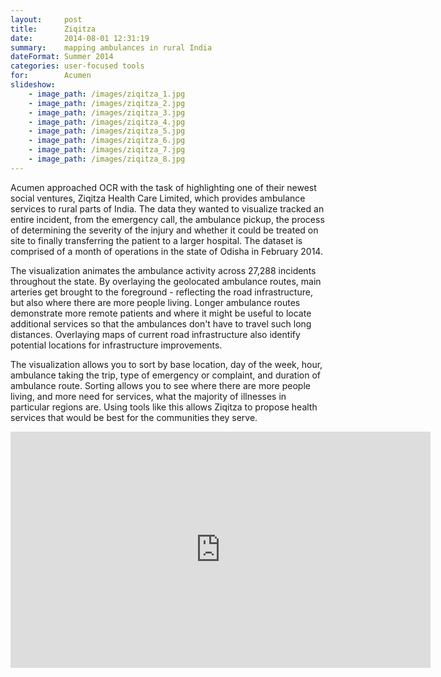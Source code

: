 ```yaml
---
layout:     post
title:      Ziqitza
date:       2014-08-01 12:31:19
summary:    mapping ambulances in rural India
dateFormat: Summer 2014
categories: user-focused tools
for:        Acumen
slideshow:
    - image_path: /images/ziqitza_1.jpg
    - image_path: /images/ziqitza_2.jpg
    - image_path: /images/ziqitza_3.jpg
    - image_path: /images/ziqitza_4.jpg
    - image_path: /images/ziqitza_5.jpg
    - image_path: /images/ziqitza_6.jpg
    - image_path: /images/ziqitza_7.jpg
    - image_path: /images/ziqitza_8.jpg
---
```


Acumen approached OCR with the task of highlighting one of their newest social ventures, Ziqitza Health Care Limited, which provides ambulance services to rural parts of India. The data they wanted to visualize tracked an entire incident, from the emergency call, the ambulance pickup, the process of determining the severity of the injury and whether it could be treated on site to finally transferring the patient to a larger hospital. The dataset is comprised of a month of operations in the state of Odisha in February 2014.

The visualization animates the ambulance activity across 27,288 incidents throughout the state. By overlaying the geolocated ambulance routes, main arteries get brought to the foreground - reflecting the road infrastructure, but also where there are more people living. Longer ambulance routes demonstrate more remote patients and where it might be useful to locate additional services so that the ambulances don't have to travel such long distances. Overlaying maps of current road infrastructure also identify potential locations for infrastructure improvements.

The visualization allows you to sort by base location, day of the week, hour, ambulance taking the trip, type of emergency or complaint, and duration of ambulance route. Sorting allows you to see where there are more people living, and more need for services, what the majority of illnesses in particular regions are. Using tools like this allows Ziqitza to propose health services that would be best for the communities they serve.

<iframe src="https://player.vimeo.com/video/148660554" width="672" height="378" frameborder="0" webkitallowfullscreen mozallowfullscreen allowfullscreen></iframe>

